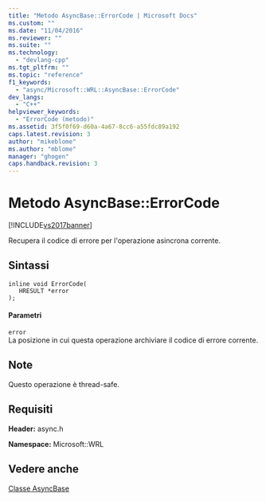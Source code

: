 ```yaml
---
title: "Metodo AsyncBase::ErrorCode | Microsoft Docs"
ms.custom: ""
ms.date: "11/04/2016"
ms.reviewer: ""
ms.suite: ""
ms.technology: 
  - "devlang-cpp"
ms.tgt_pltfrm: ""
ms.topic: "reference"
f1_keywords: 
  - "async/Microsoft::WRL::AsyncBase::ErrorCode"
dev_langs: 
  - "C++"
helpviewer_keywords: 
  - "ErrorCode (metodo)"
ms.assetid: 3f5f0f69-d60a-4a67-8cc6-a55fdc89a192
caps.latest.revision: 3
author: "mikeblome"
ms.author: "mblome"
manager: "ghogen"
caps.handback.revision: 3
---
```

# Metodo AsyncBase::ErrorCode
[!INCLUDE[vs2017banner](../assembler/inline/includes/vs2017banner.md)]

Recupera il codice di errore per l'operazione asincrona corrente.  
  
## Sintassi  
  
```  
inline void ErrorCode(  
   HRESULT *error  
);  
```  
  
#### Parametri  
 `error`  
 La posizione in cui questa operazione archiviare il codice di errore corrente.  
  
## Note  
 Questo operazione è thread\-safe.  
  
## Requisiti  
 **Header:** async.h  
  
 **Namespace:** Microsoft::WRL  
  
## Vedere anche  
 [Classe AsyncBase](../windows/asyncbase-class.md)